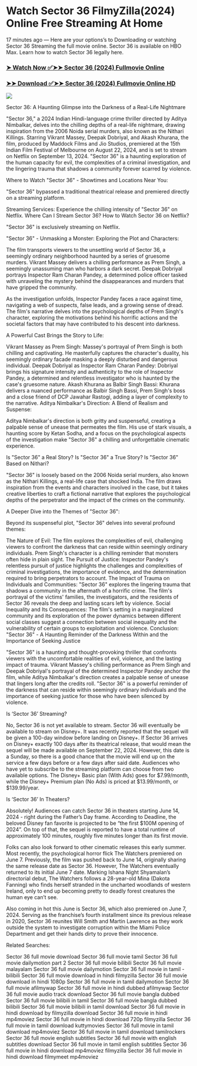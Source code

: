 # Watch Sector 36 FilmyZilla(2024) Online Free Streaming At Home

17 minutes ago — Here are your options’s to Downloading or watching Sector 36 Streaming the full movie online. Sector 36 is available on HBO Max. Learn how to watch Sector 36 legally here.


### [➤ Watch Now ✅➤➤ Sector 36 (2024) Fullmovie Online](https://tamilenglishmovs.blogspot.com/2024/09/sector-36-near-me-2024.html)

### [➤➤ Download ✅➤➤ Sector 36 (2024) Fullmovie Online HD](https://tamilenglishmovs.blogspot.com/2024/09/sector-36-near-me-2024.html)

<p dir="auto"><a href="https://tamilenglishmovs.blogspot.com/2024/09/sector-36-near-me-2024.html" title="PLAY NOW" rel="nofollow"><img src="https://i.imgur.com/jhNGoEt.gif" style="max-width: 100%;"></a></p>


Sector 36: A Haunting Glimpse into the Darkness of a Real-Life Nightmare

"Sector 36," a 2024 Indian Hindi-language crime thriller directed by Aditya Nimbalkar, delves into the chilling depths of a real-life nightmare, drawing inspiration from the 2006 Noida serial murders, also known as the Nithari Killings. Starring Vikrant Massey, Deepak Dobriyal, and Akash Khurana, the film, produced by Maddock Films and Jio Studios, premiered at the 15th Indian Film Festival of Melbourne on August 22, 2024, and is set to stream on Netflix on September 13, 2024. "Sector 36" is a haunting exploration of the human capacity for evil, the complexities of a criminal investigation, and the lingering trauma that shadows a community forever scarred by violence.

Where to Watch "Sector 36" - Showtimes and Locations Near You:

"Sector 36" bypassed a traditional theatrical release and premiered directly on a streaming platform.

Streaming Services: Experience the chilling intensity of "Sector 36" on Netflix.
Where Can I Stream Sector 36? How to Watch Sector 36 on Netflix?

"Sector 36" is exclusively streaming on Netflix.

"Sector 36" - Unmasking a Monster: Exploring the Plot and Characters:

The film transports viewers to the unsettling world of Sector 36, a seemingly ordinary neighborhood haunted by a series of gruesome murders. Vikrant Massey delivers a chilling performance as Prem Singh, a seemingly unassuming man who harbors a dark secret. Deepak Dobriyal portrays Inspector Ram Charan Pandey, a determined police officer tasked with unraveling the mystery behind the disappearances and murders that have gripped the community.

As the investigation unfolds, Inspector Pandey faces a race against time, navigating a web of suspects, false leads, and a growing sense of dread. The film's narrative delves into the psychological depths of Prem Singh's character, exploring the motivations behind his horrific actions and the societal factors that may have contributed to his descent into darkness.

A Powerful Cast Brings the Story to Life:

Vikrant Massey as Prem Singh: Massey's portrayal of Prem Singh is both chilling and captivating. He masterfully captures the character's duality, his seemingly ordinary facade masking a deeply disturbed and dangerous individual.
Deepak Dobriyal as Inspector Ram Charan Pandey: Dobriyal brings his signature intensity and authenticity to the role of Inspector Pandey, a determined and relentless investigator who is haunted by the case's gruesome nature.
Akash Khurana as Balbir Singh Bassi: Khurana delivers a nuanced performance as Balbir Singh Bassi, Prem Singh's boss and a close friend of DCP Jawahar Rastogi, adding a layer of complexity to the narrative.
Aditya Nimbalkar's Direction: A Blend of Realism and Suspense:

Aditya Nimbalkar's direction is both gritty and suspenseful, creating a palpable sense of unease that permeates the film. His use of stark visuals, a haunting score by Ketan Sodha, and a focus on the psychological aspects of the investigation make "Sector 36" a chilling and unforgettable cinematic experience.

Is "Sector 36" a Real Story? Is "Sector 36" a True Story? Is "Sector 36" Based on Nithari?

"Sector 36" is loosely based on the 2006 Noida serial murders, also known as the Nithari Killings, a real-life case that shocked India. The film draws inspiration from the events and characters involved in the case, but it takes creative liberties to craft a fictional narrative that explores the psychological depths of the perpetrator and the impact of the crimes on the community.

A Deeper Dive into the Themes of "Sector 36":

Beyond its suspenseful plot, "Sector 36" delves into several profound themes:

The Nature of Evil: The film explores the complexities of evil, challenging viewers to confront the darkness that can reside within seemingly ordinary individuals. Prem Singh's character is a chilling reminder that monsters often hide in plain sight.
The Pursuit of Justice: Inspector Pandey's relentless pursuit of justice highlights the challenges and complexities of criminal investigations, the importance of evidence, and the determination required to bring perpetrators to account.
The Impact of Trauma on Individuals and Communities: "Sector 36" explores the lingering trauma that shadows a community in the aftermath of a horrific crime. The film's portrayal of the victims' families, the investigators, and the residents of Sector 36 reveals the deep and lasting scars left by violence.
Social Inequality and Its Consequences: The film's setting in a marginalized community and its exploration of the power dynamics between different social classes suggest a connection between social inequality and the vulnerability of certain groups to exploitation and violence.
Conclusion: "Sector 36" - A Haunting Reminder of the Darkness Within and the Importance of Seeking Justice

"Sector 36" is a haunting and thought-provoking thriller that confronts viewers with the uncomfortable realities of evil, violence, and the lasting impact of trauma. Vikrant Massey's chilling performance as Prem Singh and Deepak Dobriyal's portrayal of the determined Inspector Pandey anchor the film, while Aditya Nimbalkar's direction creates a palpable sense of unease that lingers long after the credits roll. "Sector 36" is a powerful reminder of the darkness that can reside within seemingly ordinary individuals and the importance of seeking justice for those who have been silenced by violence.


Is ‘Sector 36’ Streaming?

No, Sector 36 is not yet available to stream. Sector 36 will eventually be available to stream on Disney+. It was recently reported that the sequel will be given a 100-day window before landing on Disney+. If Sector 36 arrives on Disney+ exactly 100 days after its theatrical release, that would mean the sequel will be made available on September 22, 2024. However, this date is a Sunday, so there is a good chance that the movie will end up on the service a few days before or a few days after said date. Audiences who have yet to subscribe to the streaming platform can choose from two available options. The Disney+ Basic plan (With Ads) goes for $7.99/month, while the Disney+ Premium plan (No Ads) is priced at $13.99/month, or $139.99/year.

Is ‘Sector 36’ In Theaters?

Absolutely! Audiences can catch Sector 36 in theaters starting June 14, 2024 - right during the Father’s Day frame. According to Deadline, the beloved Disney fan favorite is projected to be “the first $100M opening of 2024”. On top of that, the sequel is reported to have a total runtime of approximately 100 minutes, roughly five minutes longer than its first movie.

Folks can also look forward to other cinematic releases this early summer. Most recently, the psychological horror flick The Watchers premiered on June 7. Previously, the film was pushed back to June 14, originally sharing the same release date as Sector 36. However, The Watchers eventually returned to its initial June 7 date. Marking Ishana Night Shyamalan’s directorial debut, The Watchers follows a 28-year-old Mina (Dakota Fanning) who finds herself stranded in the uncharted woodlands of western Ireland, only to end up becoming pretty to deadly forest creatures the human eye can’t see.

Also coming in hot this June is Sector 36, which also premiered on June 7, 2024. Serving as the franchise’s fourth installment since its previous release in 2020, Sector 36 reunites Will Smith and Martin Lawrence as they work outside the system to investigate corruption within the Miami Police Department and get their hands dirty to prove their innocence.


Related Searches:

Sector 36 full movie download
Sector 36 full movie tamil
Sector 36 full movie dailymotion part 2
Sector 36 full movie bilibili
Sector 36 full movie malayalam
Sector 36 full movie dailymotion
Sector 36 full movie in tamil - bilibili
Sector 36 full movie download in hindi filmyzilla
Sector 36 full movie download in hindi 1080p
Sector 36 full movie in tamil dailymotion
Sector 36 full movie afilmywap
Sector 36 full movie in hindi dubbed afilmywap
Sector 36 full movie audio track download
Sector 36 full movie bangla dubbed
Sector 36 full movie bilibili in tamil
Sector 36 full movie bangla dubbed bilibili
Sector 36 full movie bilibili in tamil download
Sector 36 full movie in hindi download by filmyzilla
download Sector 36 full movie in hindi mp4moviez
Sector 36 full movie in hindi download 720p filmyzilla
Sector 36 full movie in tamil download kuttymovies
Sector 36 full movie in tamil download mp4moviez
Sector 36 full movie in tamil download tamilrockers
Sector 36 full movie english subtitles
Sector 36 full movie with english subtitles download
Sector 36 full movie in tamil english subtitles
Sector 36 full movie in hindi download mp4moviez filmyzilla
Sector 36 full movie in hindi download filmymeet mp4moviez
